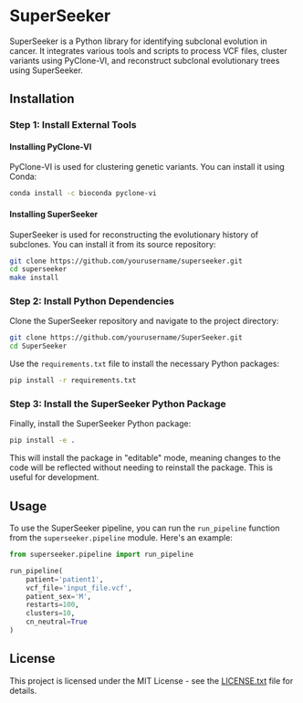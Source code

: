 
# SuperSeeker

SuperSeeker is a Python library for identifying subclonal evolution in cancer. It integrates various tools and scripts to process VCF files, cluster variants using PyClone-VI, and reconstruct subclonal evolutionary trees using SuperSeeker.

## Installation

### Step 1: Install External Tools

#### Installing PyClone-VI

PyClone-VI is used for clustering genetic variants. You can install it using Conda:

```bash
conda install -c bioconda pyclone-vi
```

#### Installing SuperSeeker

SuperSeeker is used for reconstructing the evolutionary history of subclones. You can install it from its source repository:

```bash
git clone https://github.com/yourusername/superseeker.git
cd superseeker
make install
```

### Step 2: Install Python Dependencies

Clone the SuperSeeker repository and navigate to the project directory:

```bash
git clone https://github.com/yourusername/SuperSeeker.git
cd SuperSeeker
```

Use the `requirements.txt` file to install the necessary Python packages:

```bash
pip install -r requirements.txt
```

### Step 3: Install the SuperSeeker Python Package

Finally, install the SuperSeeker Python package:

```bash
pip install -e .
```

This will install the package in "editable" mode, meaning changes to the code will be reflected without needing to reinstall the package. This is useful for development.

## Usage

To use the SuperSeeker pipeline, you can run the `run_pipeline` function from the `superseeker.pipeline` module. Here's an example:

```python
from superseeker.pipeline import run_pipeline

run_pipeline(
    patient='patient1',
    vcf_file='input_file.vcf',
    patient_sex='M',
    restarts=100,
    clusters=10,
    cn_neutral=True
)
```

## License

This project is licensed under the MIT License - see the [LICENSE.txt](LICENSE.txt) file for details.
